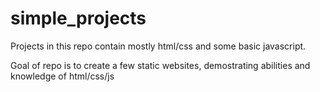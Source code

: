 # simple_projects

Projects in this repo contain mostly html/css and some basic javascript.

Goal of repo is to create a few static websites, demostrating abilities and knowledge of html/css/js

